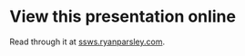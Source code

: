 # View this presentation online 
Read through it at <a href="http://ssws.ryanparsley.com">ssws.ryanparsley.com</a>.
